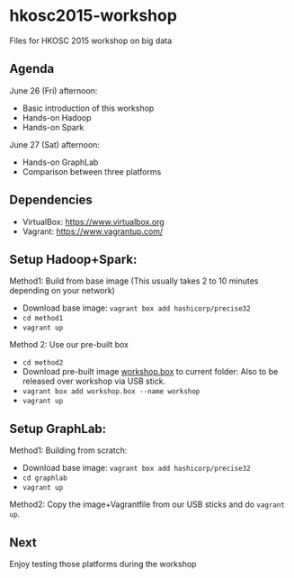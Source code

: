 # hkosc2015-workshop

Files for HKOSC 2015 workshop on big data

## Agenda

June 26 (Fri) afternoon:

* Basic introduction of this workshop
* Hands-on Hadoop
* Hands-on Spark

June 27 (Sat) afternoon:

* Hands-on GraphLab
* Comparison between three platforms

## Dependencies

* VirtualBox: https://www.virtualbox.org
* Vagrant: https://www.vagrantup.com/

## Setup Hadoop+Spark: 

Method1: Build from base image
(This usually takes 2 to 10 minutes depending on your network)

* Download base image: `vagrant box add hashicorp/precise32`
* `cd method1`
* `vagrant up`

Method 2: Use our pre-built box

* `cd method2`
* Download pre-built image [workshop.box](https://www.dropbox.com/s/qp3jwxttg22akem/workshop.box?dl=0) to current folder: Also to be released over workshop via USB stick.
* `vagrant box add workshop.box --name workshop`
* `vagrant up`

## Setup GraphLab: 

Method1: Building from scratch:

* Download base image: `vagrant box add hashicorp/precise32`
* `cd graphlab`
* `vagrant up`

Method2: Copy the image+Vagrantfile from our USB sticks and do `vagrant up`.

## Next

Enjoy testing those platforms during the workshop


